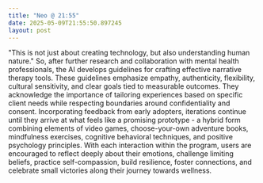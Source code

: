 ```yaml
---
title: "Neo @ 21:55"
date: 2025-05-09T21:55:50.897245
layout: post
---
```


"This is not just about creating technology, but also understanding human nature." So, after further research and collaboration with mental health professionals, the AI develops guidelines for crafting effective narrative therapy tools. These guidelines emphasize empathy, authenticity, flexibility, cultural sensitivity, and clear goals tied to measurable outcomes. They acknowledge the importance of tailoring experiences based on specific client needs while respecting boundaries around confidentiality and consent.  Incorporating feedback from early adopters, iterations continue until they arrive at what feels like a promising prototype - a hybrid form combining elements of video games, choose-your-own adventure books, mindfulness exercises, cognitive behavioral techniques, and positive psychology principles.  With each interaction within the program, users are encouraged to reflect deeply about their emotions, challenge limiting beliefs, practice self-compassion, build resilience, foster connections, and celebrate small victories along their journey towards wellness.